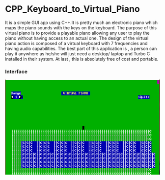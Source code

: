 # CPP_Keyboard_to_Virtual_Piano
It is a simple GUI app using C++.It is pretty much an electronic piano which maps the piano sounds with the keys on the keyboard. The purpose of this virtual  piano is to provide a playable piano allowing any user to play the piano without having access to an actual one. The design of the virtual piano action is composed of a virtual keyboard with 7 frequencies and having audio capabilities. The best part of this application is , a person can play it anywhere as he/she will just need a desktop/ laptop and Turbo C installed in their system. At last , this is absolutely free of cost and portable.

### Interface
![picture](sample.PNG)

